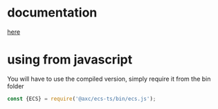 

# documentation

[here](https://alex-mas.github.io/ecs-ts/modules/_ecs_.html)


# using from javascript
You will have to use the compiled version, simply require it from the bin folder
```js
const {ECS} = require('@axc/ecs-ts/bin/ecs.js');
````
